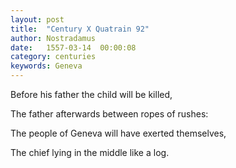 ```yaml
---
layout: post
title:  "Century X Quatrain 92"
author: Nostradamus
date:   1557-03-14  00:00:08
category: centuries
keywords: Geneva
---
```

Before his father the child will be killed, 

The father afterwards between ropes of rushes: 

The people of Geneva will have exerted themselves, 

The chief lying in the middle like a log.
